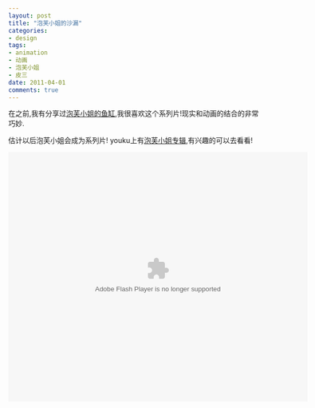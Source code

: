 ```yaml
---
layout: post
title: "泡芙小姐的沙漏"
categories: 
- design
tags: 
- animation 
- 动画 
- 泡芙小姐 
- 皮三
date: 2011-04-01
comments: true
---
```

在之前,我有分享过[泡芙小姐的鱼缸](http://hivan.me/11-youth-film-series-miss-bubble-fus-aquarium/),我很喜欢这个系列片!现实和动画的结合的非常巧妙.

<!--more-->

估计以后泡芙小姐会成为系列片! youku上有[泡芙小姐专辑](http://www.youku.com/show_page/id_z45ba9f4259e711e0a046.html),有兴趣的可以去看看!

<div class="video-container"><embed src="http://player.youku.com/player.php/sid/XMjU0OTc4NTA0/v.swf" quality="high" width="600" height="500" align="middle" allowscriptaccess="sameDomain" type="application/x-shockwave-flash"></embed></div>
